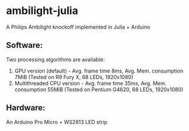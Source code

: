 # ambilight-julia
A Philips Ambilight knockoff implemented in Julia + Arduino

## Software:
Two processing algorithms are available:
1. GPU version (default) - Avg. frame time 8ms, Avg. Mem. consumption 7MiB (Tested on R9 Fury X, 68 LEDs, 1920x1080)
2. Multithreaded CPU version - Avg. frame time 35ms, Avg. Mem. consumption 55MiB (Tested on Pentium G4620, 68 LEDs, 1920x1080)

## Hardware:
An Arduino Pro Micro + WS2813 LED strip
